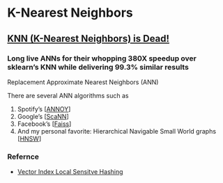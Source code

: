 # K-Nearest Neighbors

## [KNN \(K-Nearest Neighbors\) is Dead!](https://medium.com/towards-artificial-intelligence/knn-k-nearest-neighbors-is-dead-fc16507eb3e) <a id="db10"></a>

### Long live ANNs for their whopping 380X speedup over sklearn’s KNN while delivering 99.3% similar results <a id="5fcf"></a>

Replacement  Approximate Nearest Neighbors \(ANN\)

 There are several ANN algorithms such as

1. Spotify’s \[[ANNOY](https://github.com/spotify/annoy)\]
2. Google’s \[[ScaNN](https://github.com/google-research/google-research/tree/master/scann)\]
3. Facebook’s \[[Faiss](https://github.com/facebookresearch/faiss)\]
4. And my personal favorite: Hierarchical Navigable Small World graphs \[[HNSW](https://github.com/nmslib/hnswlib)\]



### Refernce  

* [Vector Index Local Sensitve Hashing](https://www.pinecone.io/learn/vector-indexes/)



